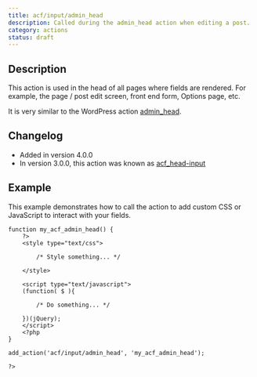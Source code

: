 ```yaml
---
title: acf/input/admin_head
description: Called during the admin_head action when editing a post.
category: actions
status: draft
---
```


## Description
This action is used in the head of all pages where fields are rendered. For example, the page / post edit screen, front end form, Options page, etc.

It is very similar to the WordPress action [admin_head](https://codex.wordpress.org/Plugin_API/Action_Reference/admin_head).

## Changelog
- Added in version 4.0.0
- In version 3.0.0, this action was known as [acf_head-input](https://www.advancedcustomfields.com/resources/actions/acf_head-input/)

## Example
This example demonstrates how to call the action to add custom CSS or JavaScript to interact with your fields.
```
function my_acf_admin_head() {
	?>
	<style type="text/css">

		/* Style something... */

	</style>

	<script type="text/javascript">
	(function( $ ){

		/* Do something... */

	})(jQuery);
	</script>
	<?php
}

add_action('acf/input/admin_head', 'my_acf_admin_head');

?>
```
